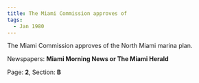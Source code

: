 ```yaml
---  
title: The Miami Commission approves of  
tags:  
  - Jan 1980  
---  
```

  
The Miami Commission approves of the North Miami marina plan.  
  
Newspapers: **Miami Morning News or The Miami Herald**  
  
Page: **2**, Section: **B** 

